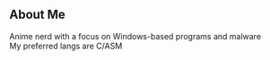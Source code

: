 ## About Me
Anime nerd with a focus on Windows-based programs and malware
<br>
My preferred langs are C/ASM
